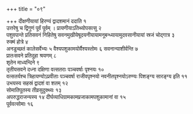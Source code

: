 +++
title = "०९"

+++
दीक्षणीयायां हिरण्यं द्वादशमानं ददाति १  
उत्तरेषु च द्विगुणं पूर्वं
पूर्वम् । प्रायणीयाऽतिथ्योपसत्सु २  
पशुवपान्ते प्रतिसवनं
निहितेषु सवनमुखीयेषूदयनीयायामनूबन्ध्यायामुदवसानीयायां स्रजं
चोद्गात्र ३  
रुक्मं होत्रे ४  
अनडुच्छतं कालेसर्वेभ्यः ५
वैश्यपशुकामयोर्वैश्यस्तोमः ६
सवनान्याशीर्वन्ति ७  
प्रातःसवने प्रतिदुहा
श्रयणम् ८  
शृतेन माध्यन्दिने ९  
तृतीयसवने दध्ना दक्षिणा वत्सतराः
पञ्चवर्षाः पृश्नयः १०  
वत्सतर्यश्च त्रिहायण्योऽप्रवीताः पञ्चवर्षा
राजीवपृश्नयो नवनीतपृश्नयोऽरुण्यः पिशङ्ग्य सारङ्ग्य इति ११
उभयस्य सहस्रं द्वादशं वा शतम् १२  
सोमातिपूतस्य
तीव्रसुदुक्थ्यः १३  
अपरुद्धराजन्यस्य १४
दीर्घव्याधिग्रामकामप्रजाकामपशुकामानां वा १५  
पूर्ववत्सोमाः
१६  
